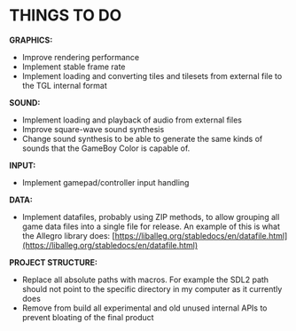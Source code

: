 # THINGS TO DO

**GRAPHICS:**

- Improve rendering performance
- Implement stable frame rate
- Implement loading and converting tiles and tilesets from external file to the TGL internal format

**SOUND:**

- Implement loading and playback of audio from external files
- Improve square-wave sound synthesis
- Change sound synthesis to be able to generate the same kinds of sounds 
that the GameBoy Color is capable of.

**INPUT:**

- Implement gamepad/controller input handling

**DATA:**

- Implement datafiles, probably using ZIP methods, to allow grouping all game 
data files into a single file for release. An example of this is what the 
Allegro library does: [https://liballeg.org/stabledocs/en/datafile.html](https://liballeg.org/stabledocs/en/datafile.html)

**PROJECT STRUCTURE:**

- Replace all absolute paths with macros. For example the SDL2 path should not point to the specific directory in my computer as it currently does
- Remove from build all experimental and old unused internal APIs to prevent bloating of the final product
